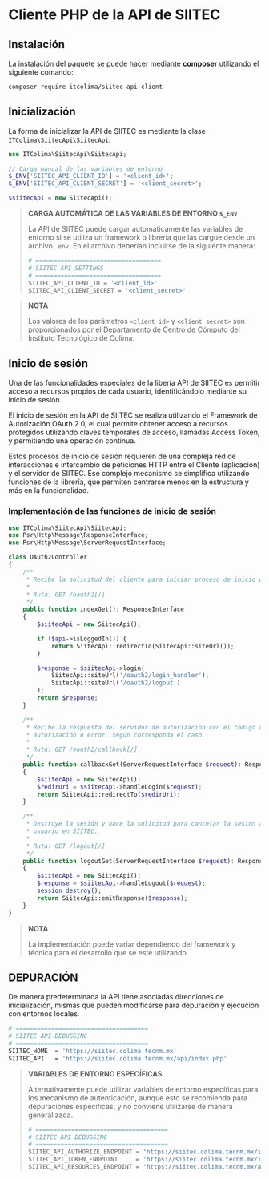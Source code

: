 Cliente PHP de la API de SIITEC
=======================================

Instalación
---------------------------------------

La instalación del paquete se puede hacer mediante **composer** utilizando el
siguiente comando:

```sh
composer require itcolima/siitec-api-client
```

Inicialización
---------------------------------------

La forma de inicializar la API de SIITEC es mediante la clase
`ITColima\SiitecApi\SiitecApi`.

```php
use ITColima\SiitecApi\SiitecApi;

// Carga manual de las variables de entorno
$_ENV['SIITEC_API_CLIENT_ID'] = '<client_id>';
$_ENV['SIITEC_API_CLIENT_SECRET'] = '<client_secret>';

$siitecApi = new SiitecApi();
```

> **CARGA AUTOMÁTICA DE LAS VARIABLES DE ENTORNO `$_ENV`**
>
> La API de SIITEC puede cargar automáticamente las variables de entorno si
> se utiliza un framework o librería que las cargue desde un archivo `.env`.
> En el archivo deberían incluirse de la siguiente manera:
> ```sh
> # ===================================
> # SIITEC API SETTINGS
> # ===================================
> SIITEC_API_CLIENT_ID = '<client_id>'
> SIITEC_API_CLIENT_SECRET = '<client_secret>'
> ```

> **NOTA**
>
> Los valores de los parámetros `<client_id>` y `<client_secret>` son proporcionados
> por el Departamento de Centro de Cómputo del Instituto Tecnológico de Colima.

Inicio de sesión
---------------------------------------

Una de las funcionalidades especiales de la libería API de SIITEC es permitir
acceso a recursos propios de cada usuario, identificándolo mediante su inicio
de sesión.

El inicio de sesión en la API de SIITEC se realiza utilizando el Framework
de Autorización OAuth 2.0, el cual permite obtener acceso a recursos protegidos
utilizando claves temporales de acceso, llamadas Access Token, y permitiendo una
operación continua.

Estos procesos de inicio de sesión requieren de una compleja red de interacciones
e intercambio de peticiones HTTP entre el Cliente (aplicación) y el
servidor de SIITEC. Ese complejo mecanismo se simplifica utilizando funciones
de la librería, que permiten centrarse menos en la estructura y más en la
funcionalidad.

### Implementación de las funciones de inicio de sesión

```php
use ITColima\SiitecApi\SiitecApi;
use Psr\Http\Message\ResponseInterface;
use Psr\Http\Message\ServerRequestInterface;

class OAuth2Controller
{
    /**
     * Recibe la solicitud del cliente para iniciar proceso de inicio de sesión.
     *
     * Ruta: GET /oauth2[/]
     */
    public function indexGet(): ResponseInterface
    {
        $siitecApi = new SiitecApi();

        if ($api->isLoggedIn()) {
            return SiitecApi::redirectTo(SiitecApi::siteUrl());
        }

        $response = $siitecApi->login(
            SiitecApi::siteUrl('/oauth2/login_handler'),
            SiitecApi::siteUrl('/oauth2/logout')
        );
        return $response;
    }

    /**
     * Recibe la respuesta del servidor de autorización con el código de
     * autorización o error, según corresponda el caso.
     *
     * Ruta: GET /oauth2/callback[/]
     */
    public function callbackGet(ServerRequestInterface $request): ResponseInterface
    {
        $siitecApi = new SiitecApi();
        $redirUri = $siitecApi->handleLogin($request);
        return SiitecApi::redirectTo($redirUri);
    }

    /**
     * Destruye la sesión y hace la solicitud para cancelar la sesión activa del
     * usuario en SIITEC.
     *
     * Ruta: GET /logout[/]
     */
    public function logoutGet(ServerRequestInterface $request): ResponseInterface
    {
        $siitecApi = new SiitecApi();
        $response = $siitecApi->handleLogout($request);
        session_destroy();
        return SiitecApi::emitResponse($response);
    }
}
```

> **NOTA**
>
> La implementación puede variar dependiendo del framework y técnica
> para el desarrollo que se esté utilizando.

DEPURACIÓN
----------

De manera predeterminada la API tiene asociadas direcciones de inicialización,
mismas que pueden modificarse para depuración y ejecución con entornos locales.

```sh
# =====================================
# SIITEC API DEBUGGING
# =====================================
SIITEC_HOME  = 'https://siitec.colima.tecnm.mx'
SIITEC_API   = 'https://siitec.colima.tecnm.mx/api/index.php'
```

> **VARIABLES DE ENTORNO ESPECÍFICAS**
>
> Alternativamente puede utilizar variables de entorno específicas para los
> mecanismo de autenticación, aunque esto se recomienda para depuraciones
> específicas, y no conviene utilizarse de manera generalizada.
> 
> ```sh
> # =====================================
> # SIITEC API DEBUGGING
> # =====================================
> SIITEC_API_AUTHORIZE_ENDPOINT = 'https://siitec.colima.tecnm.mx/index.php/oauth2/authorize'
> SIITEC_API_TOKEN_ENDPOINT     = 'https://siitec.colima.tecnm.mx/index.php/oauth2/token'
> SIITEC_API_RESOURCES_ENDPOINT = 'https://siitec.colima.tecnm.mx/api/index.php'
> ```